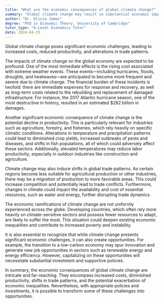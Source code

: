 ```yaml
---
title: "What are the economic consequences of global climate change?"
summary: "Global climate change may result in substantial economic impacts, such as higher costs, decreased productivity, and altered trade patterns."
author: "Dr. Olivia James"
degree: "PhD in Economic Theory, University of Cambridge"
tutor_type: "A-Level Economics Tutor"
date: 2024-04-25
---
```


Global climate change poses significant economic challenges, leading to increased costs, reduced productivity, and alterations in trade patterns.

The impacts of climate change on the global economy are expected to be profound. One of the most immediate effects is the rising cost associated with extreme weather events. These events—including hurricanes, floods, droughts, and heatwaves—are anticipated to become more frequent and severe due to climate change. The financial burden of these incidents is twofold: there are immediate expenses for response and recovery, as well as long-term costs related to the rebuilding and replacement of damaged infrastructure. For instance, the 2017 Atlantic hurricane season, one of the most destructive in history, resulted in an estimated $282 billion in damages.

Another significant economic consequence of climate change is the potential decline in productivity. This is particularly relevant for industries such as agriculture, forestry, and fisheries, which rely heavily on specific climatic conditions. Alterations in temperature and precipitation patterns could lead to diminished crop yields, increased outbreaks of pests and diseases, and shifts in fish populations, all of which could adversely affect these sectors. Additionally, elevated temperatures may reduce labor productivity, especially in outdoor industries like construction and agriculture.

Climate change may also induce shifts in global trade patterns. As certain regions become less suitable for agricultural production or other industries, there may be a migration of production to more favorable areas. This could increase competition and potentially lead to trade conflicts. Furthermore, changes in climate could impact the availability and cost of essential resources, such as water and energy, further disrupting trade dynamics.

The economic ramifications of climate change are not uniformly experienced across the globe. Developing countries, which often rely more heavily on climate-sensitive sectors and possess fewer resources to adapt, are likely to suffer the most. This situation could deepen existing economic inequalities and contribute to increased poverty and instability.

It is also essential to recognize that while climate change presents significant economic challenges, it can also create opportunities. For example, the transition to a low-carbon economy may spur innovation and generate new job opportunities in sectors such as renewable energy and energy efficiency. However, capitalizing on these opportunities will necessitate substantial investment and supportive policies.

In summary, the economic consequences of global climate change are intricate and far-reaching. They encompass increased costs, diminished productivity, shifts in trade patterns, and the potential exacerbation of economic inequalities. Nevertheless, with appropriate policies and investments, it is possible to transform some of these challenges into opportunities.
    